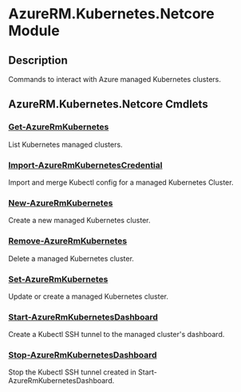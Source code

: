 ﻿---
Module Name: AzureRM.Kubernetes
Module Guid: a97e0c3e-e389-46a6-b73d-2b9bd6909bdb
Download Help Link: https://docs.microsoft.com/en-us/powershell/
Help Version: 4.0.0.0
Locale: en-US
---

# AzureRM.Kubernetes.Netcore Module
## Description
Commands to interact with Azure managed Kubernetes clusters.

## AzureRM.Kubernetes.Netcore Cmdlets
### [Get-AzureRmKubernetes](Get-AzureRmKubernetes.md)
List Kubernetes managed clusters.

### [Import-AzureRmKubernetesCredential](Import-AzureRmKubernetesCredential.md)
Import and merge Kubectl config for a managed Kubernetes Cluster.

### [New-AzureRmKubernetes](New-AzureRmKubernetes.md)
Create a new managed Kubernetes cluster.

### [Remove-AzureRmKubernetes](Remove-AzureRmKubernetes.md)
Delete a managed Kubernetes cluster.

### [Set-AzureRmKubernetes](Set-AzureRmKubernetes.md)
Update or create a managed Kubernetes cluster.

### [Start-AzureRmKubernetesDashboard](Start-AzureRmKubernetesDashboard.md)
Create a Kubectl SSH tunnel to the managed cluster's dashboard.

### [Stop-AzureRmKubernetesDashboard](Stop-AzureRmKubernetesDashboard.md)
Stop the Kubectl SSH tunnel created in Start-AzureRmKubernetesDashboard.
